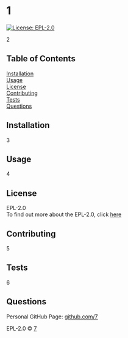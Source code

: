 
# 1   
[![License: EPL-2.0](https://img.shields.io/badge/code%20style-standard-brightgreen.svg?style=flat)](https://opensource.org/licenses/EPL-2.0)

2


## Table of Contents
[Installation](#installation)  
[Usage](#usage)  
[License](#license)  
[Contributing](#contributing)  
[Tests](#tests)  
[Questions](#questions)  

## Installation
3

## Usage
4

## License
EPL-2.0  
To find out more about the EPL-2.0, click [here](https://opensource.org/licenses/EPL-2.0)


## Contributing
5

## Tests
6

## Questions
Personal GitHub Page: [github.com/7](github.com/7)

EPL-2.0 © [7](github.com/7)

